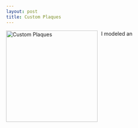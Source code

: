 ```yaml
---
layout: post
title: Custom Plaques
---
```


<img src="{{site.baseurl}}/images/..." alt="Custom Plaques" width="250"
style="float: left; margin-top: 0px; margin-right: 10px" />

I modeled an 

